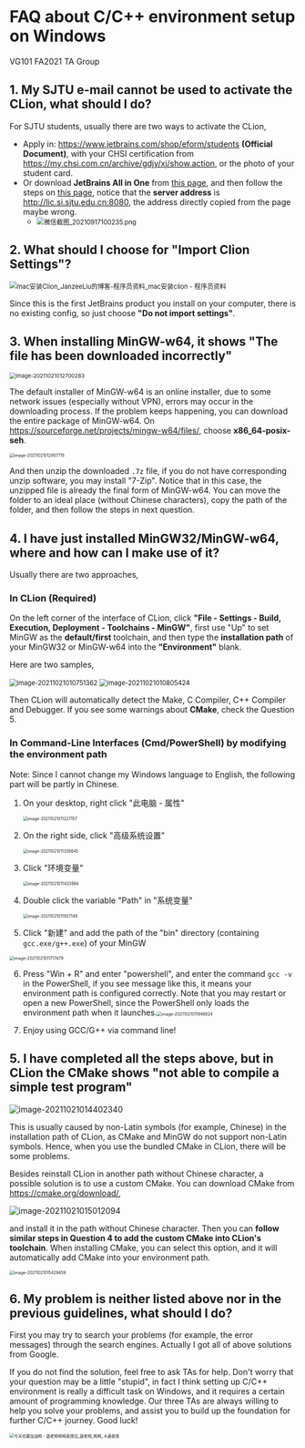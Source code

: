 # FAQ about C/C++ environment setup on Windows

VG101 FA2021 TA Group

## 1. My SJTU e-mail cannot be used to activate the CLion, what should I do?

For SJTU students, usually there are two ways to activate the CLion, 

+ Apply in: https://www.jetbrains.com/shop/eform/students **(Official Document)**, with your CHSI certification from https://my.chsi.com.cn/archive/gdjy/xj/show.action, or the photo of your student card.
+ Or download **JetBrains All in One** from [this page](http://lic.si.sjtu.edu.cn/Default/softshow/tag/MDAwMDAwMDAwMLGedqE), and then follow the steps on [this page](http://lic.si.sjtu.edu.cn/Default/huatishow/tag/MDAwMDAwMDAwMLJ4iqE), notice that the **server address** is http://lic.si.sjtu.edu.cn:8080, the address directly copied from the page maybe wrong.
  + <img src="http://lic.si.sjtu.edu.cn/Public/Upload/ue/20210917/1631864657908818.png" alt="微信截图_20210917100235.png" style="zoom: 80%;" />



## 2. What should I choose for "Import Clion Settings"?

<img src="https://img-blog.csdnimg.cn/2019021814081744.png" alt="mac安装Clion_JanzeeLiu的博客-程序员资料_mac安装clion - 程序员资料" style="zoom:80%;" />

Since this is the first JetBrains product you install on your computer, there is no existing config, so just choose **"Do not import settings"**.



## 3. When installing MinGW-w64, it shows "The file has been downloaded incorrectly"

<img src="C:\Users\ancientmodern\AppData\Roaming\Typora\typora-user-images\image-20211021012700283.png" alt="image-20211021012700283" style="zoom: 67%;" />

The default installer of MinGW-w64 is an online installer, due to some network issues (especially without VPN), errors may occur in the downloading process. If the problem keeps happening, you can download the entire package of MinGW-w64. On https://sourceforge.net/projects/mingw-w64/files/, choose **x86_64-posix-seh**.

<img src="C:\Users\ancientmodern\AppData\Roaming\Typora\typora-user-images\image-20211021012957715.png" alt="image-20211021012957715" style="zoom: 50%;" />

And then unzip the downloaded `.7z` file, if you do not have corresponding unzip software, you may install "7-Zip". Notice that in this case, the unzipped file is already the final form of MinGW-w64. You can move the folder to an ideal place (without Chinese characters), copy the path of the folder, and then follow the steps in next question.



## 4. I have just installed MinGW32/MinGW-w64, where and how can I make use of it?

Usually there are two approaches,

### In CLion (Required)

On the left corner of the interface of CLion, click **"File - Settings - Build, Execution, Deployment - Toolchains - MinGW"**, first use "Up" to set MinGW as the **default/first** toolchain, and then type the **installation path** of your MinGW32 or MinGW-w64 into the **"Environment"** blank.

Here are two samples,

<img src="C:\Users\ancientmodern\AppData\Roaming\Typora\typora-user-images\image-20211021010751362.png" alt="image-20211021010751362" style="zoom:80%;" />

<img src="C:\Users\ancientmodern\AppData\Roaming\Typora\typora-user-images\image-20211021010805424.png" alt="image-20211021010805424" style="zoom:80%;" />

Then CLion will automatically detect the Make, C Compiler, C++ Compiler and Debugger. If you see some warnings about **CMake**, check the Question 5.

### In Command-Line Interfaces (Cmd/PowerShell) by modifying the environment path

Note: Since I cannot change my Windows language to English, the following part will be partly in Chinese.

1. On your desktop, right click "此电脑 - 属性"

   <img src="C:\Users\ancientmodern\AppData\Roaming\Typora\typora-user-images\image-20211021011227157.png" alt="image-20211021011227157" style="zoom:50%;" />

2. On the right side, click "高级系统设置"

   <img src="C:\Users\ancientmodern\AppData\Roaming\Typora\typora-user-images\image-20211021011335645.png" alt="image-20211021011335645" style="zoom:50%;" />

3. Click "环境变量"

   <img src="C:\Users\ancientmodern\AppData\Roaming\Typora\typora-user-images\image-20211021011420994.png" alt="image-20211021011420994" style="zoom:50%;" />

4. Double click the variable "Path" in "系统变量"

   <img src="C:\Users\ancientmodern\AppData\Roaming\Typora\typora-user-images\image-20211021011507149.png" alt="image-20211021011507149" style="zoom:50%;" />

5. Click "新建" and add the path of the "bin" directory (containing `gcc.exe/g++.exe`) of your MinGW

<img src="C:\Users\ancientmodern\AppData\Roaming\Typora\typora-user-images\image-20211021011717479.png" alt="image-20211021011717479" style="zoom:50%;" />

6. Press "Win + R" and enter "powershell", and enter the command `gcc -v` in the PowerShell, if you see message like this, it means your environment path is configured correctly. Note that you may restart or open a new PowerShell, since the PowerShell only loads the environment path when it launches.<img src="C:\Users\ancientmodern\AppData\Roaming\Typora\typora-user-images\image-20211021011946824.png" alt="image-20211021011946824" style="zoom: 50%;" />

7. Enjoy using GCC/G++ via command line!



## 5. I have completed all the steps above, but in CLion the CMake shows "not able to compile a simple test program"

![image-20211021014402340](C:\Users\ancientmodern\AppData\Roaming\Typora\typora-user-images\image-20211021014402340.png)

This is usually caused by non-Latin symbols (for example, Chinese) in the installation path of CLion, as CMake and MinGW do not support non-Latin symbols. Hence, when you use the bundled CMake in CLion, there will be some problems. 

Besides reinstall CLion in another path without Chinese character, a possible solution is to use a custom CMake. You can download CMake from https://cmake.org/download/,

![image-20211021015012094](C:\Users\ancientmodern\AppData\Roaming\Typora\typora-user-images\image-20211021015012094.png)

and install it in the path without Chinese character. Then you can **follow similar steps in Question 4 to add the custom CMake into CLion's toolchain**. When installing CMake, you can select this option, and it will automatically add CMake into your environment path.

<img src="C:\Users\ancientmodern\AppData\Roaming\Typora\typora-user-images\image-20211021015429459.png" alt="image-20211021015429459" style="zoom:50%;" />



## 6. My problem is neither listed above nor in the previous guidelines, what should I do?

First you may try to search your problems (for example, the error messages) through the search engines. Actually I got all of above solutions from Google. 

If you do not find the solution, feel free to ask TAs for help. Don't worry that your question may be a little "stupid", in fact I think setting up C/C++ environment is really a difficult task on Windows, and it requires a certain amount of programming knowledge. Our three TAs are always willing to help you solve your problems, and assist you to build up the foundation for further C/C++ journey. Good luck!

<img src="http://wx4.sinaimg.cn/large/86883a42gy1fsys3g8222j20c80c8ta7.jpg" alt="今天也要加油鸭 - 唐老鸭鸭鸭表情包_唐老鸭_鸭鸭_卡通表情" style="zoom: 50%;" />

